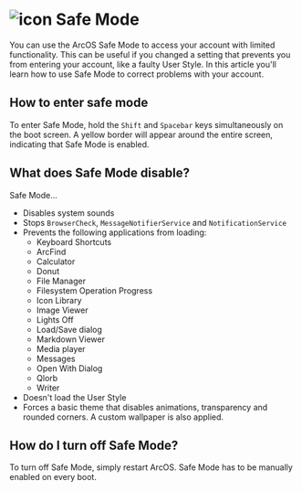 <h1 class="image-header">
  <img src="#ErrorIcon" alt="icon" />
  <span>
    Safe Mode
  </span>
</h1>

You can use the ArcOS Safe Mode to access your account with limited functionality. This can be useful if you changed a setting that prevents you from entering your account, like a faulty User Style. In this article you'll learn how to use Safe Mode to correct problems with your account.

## How to enter safe mode

To enter Safe Mode, hold the `Shift` and `Spacebar` keys simultaneously on the boot screen. A yellow border will appear around the entire screen, indicating that Safe Mode is enabled.

## What does Safe Mode disable?

Safe Mode...

- Disables system sounds
- Stops `BrowserCheck`, `MessageNotifierService` and `NotificationService`
- Prevents the following applications from loading:
  - Keyboard Shortcuts
  - ArcFind
  - Calculator
  - Donut
  - File Manager
  - Filesystem Operation Progress
  - Icon Library
  - Image Viewer
  - Lights Off
  - Load/Save dialog
  - Markdown Viewer
  - Media player
  - Messages
  - Open With Dialog
  - Qlorb
  - Writer
- Doesn't load the User Style
- Forces a basic theme that disables animations, transparency and rounded corners. A custom wallpaper is also applied.

## How do I turn off Safe Mode?

To turn off Safe Mode, simply restart ArcOS. Safe Mode has to be manually enabled on every boot.
